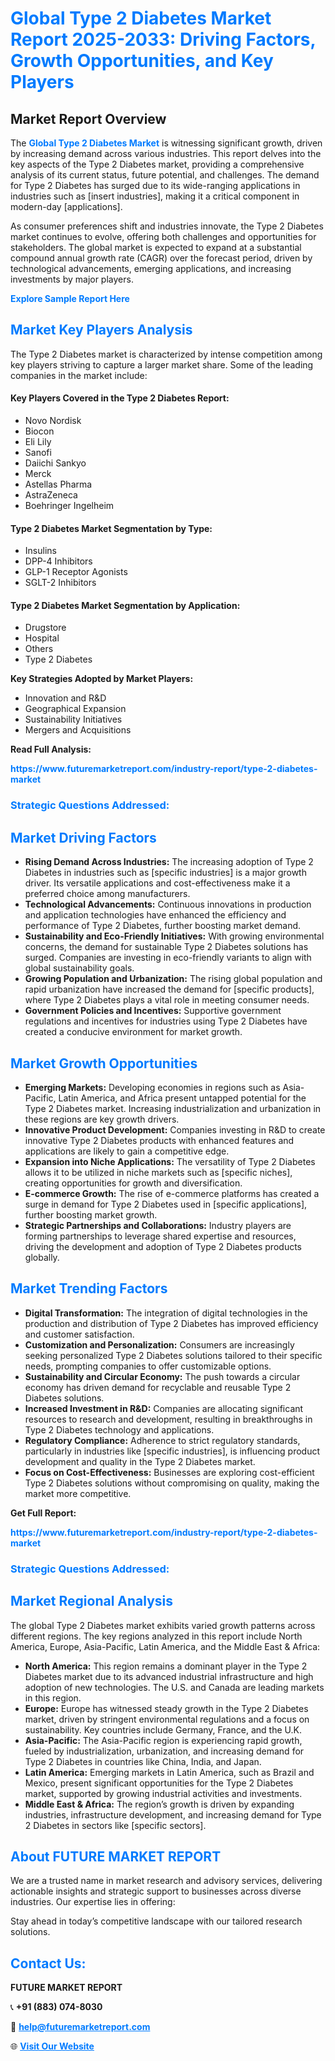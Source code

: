 <h1 style="color: #007BFF;">Global Type 2 Diabetes Market Report 2025-2033: Driving Factors, Growth Opportunities, and Key Players</h1>

<section id="overview">
<h2>Market Report Overview</h2>
<p>The <a href="https://www.futuremarketreport.com/industry-report/type-2-diabetes-market" style="color: #007BFF; text-decoration: none;"><strong>Global Type 2 Diabetes Market</strong></a> is witnessing significant growth, driven by increasing demand across various industries. This report delves into the key aspects of the Type 2 Diabetes market, providing a comprehensive analysis of its current status, future potential, and challenges. The demand for Type 2 Diabetes has surged due to its wide-ranging applications in industries such as [insert industries], making it a critical component in modern-day [applications].</p>
<p>As consumer preferences shift and industries innovate, the Type 2 Diabetes market continues to evolve, offering both challenges and opportunities for stakeholders. The global market is expected to expand at a substantial compound annual growth rate (CAGR) over the forecast period, driven by technological advancements, emerging applications, and increasing investments by major players.</p>
</section>

<section id="overview">
<p><a href="https://www.futuremarketreport.com/request-sample/reportId=125606" style="color: #007BFF; text-decoration: none;"><strong>Explore Sample Report Here</strong></a></p>
</section>

<section id="key-players">
<h2 style="color: #007BFF;">Market Key Players Analysis</h2>
<p>The Type 2 Diabetes market is characterized by intense competition among key players striving to capture a larger market share. Some of the leading companies in the market include:</p>
<h4>Key Players Covered in the Type 2 Diabetes Report:</h4>
<ul><li>Novo Nordisk</li><li>Biocon</li><li>Eli Lily</li><li>Sanofi</li><li>Daiichi Sankyo</li><li>Merck</li><li>Astellas Pharma</li><li>AstraZeneca</li><li>Boehringer Ingelheim</li></ul>
<h4>Type 2 Diabetes Market Segmentation by Type:</h4>
<ul><li>Insulins</li><li>DPP-4 Inhibitors</li><li>GLP-1 Receptor Agonists</li><li>SGLT-2 Inhibitors</li></ul>

<h4>Type 2 Diabetes Market Segmentation by Application:</h4>
<ul><li>Drugstore</li><li>Hospital</li><li>Others</li><li>Type 2 Diabetes</li></ul>
<p><strong>Key Strategies Adopted by Market Players:</strong></p>
<ul>
<li>Innovation and R&D</li>
<li>Geographical Expansion</li>
<li>Sustainability Initiatives</li>
<li>Mergers and Acquisitions</li>
</ul>
</section>

<section>
<p><strong>Read Full Analysis: </strong></p><a href="https://www.futuremarketreport.com/industry-report/type-2-diabetes-market" style="color: #007BFF; text-decoration: none;"><strong>https://www.futuremarketreport.com/industry-report/type-2-diabetes-market</strong></a>
<h3 style="color: #007BFF;">Strategic Questions Addressed:</h3>
</section>

<section id="driving-factors">
<h2 style="color: #007BFF;">Market Driving Factors</h2>
<ul>
<li><strong>Rising Demand Across Industries:</strong> The increasing adoption of Type 2 Diabetes in industries such as [specific industries] is a major growth driver. Its versatile applications and cost-effectiveness make it a preferred choice among manufacturers.</li>
<li><strong>Technological Advancements:</strong> Continuous innovations in production and application technologies have enhanced the efficiency and performance of Type 2 Diabetes, further boosting market demand.</li>
<li><strong>Sustainability and Eco-Friendly Initiatives:</strong> With growing environmental concerns, the demand for sustainable Type 2 Diabetes solutions has surged. Companies are investing in eco-friendly variants to align with global sustainability goals.</li>
<li><strong>Growing Population and Urbanization:</strong> The rising global population and rapid urbanization have increased the demand for [specific products], where Type 2 Diabetes plays a vital role in meeting consumer needs.</li>
<li><strong>Government Policies and Incentives:</strong> Supportive government regulations and incentives for industries using Type 2 Diabetes have created a conducive environment for market growth.</li>
</ul>
</section>

<section id="growth-opportunities">
<h2 style="color: #007BFF;">Market Growth Opportunities</h2>
<ul>
<li><strong>Emerging Markets:</strong> Developing economies in regions such as Asia-Pacific, Latin America, and Africa present untapped potential for the Type 2 Diabetes market. Increasing industrialization and urbanization in these regions are key growth drivers.</li>
<li><strong>Innovative Product Development:</strong> Companies investing in R&D to create innovative Type 2 Diabetes products with enhanced features and applications are likely to gain a competitive edge.</li>
<li><strong>Expansion into Niche Applications:</strong> The versatility of Type 2 Diabetes allows it to be utilized in niche markets such as [specific niches], creating opportunities for growth and diversification.</li>
<li><strong>E-commerce Growth:</strong> The rise of e-commerce platforms has created a surge in demand for Type 2 Diabetes used in [specific applications], further boosting market growth.</li>
<li><strong>Strategic Partnerships and Collaborations:</strong> Industry players are forming partnerships to leverage shared expertise and resources, driving the development and adoption of Type 2 Diabetes products globally.</li>
</ul>
</section>

<section id="trending-factors">
<h2 style="color: #007BFF;">Market Trending Factors</h2>
<ul>
<li><strong>Digital Transformation:</strong> The integration of digital technologies in the production and distribution of Type 2 Diabetes has improved efficiency and customer satisfaction.</li>
<li><strong>Customization and Personalization:</strong> Consumers are increasingly seeking personalized Type 2 Diabetes solutions tailored to their specific needs, prompting companies to offer customizable options.</li>
<li><strong>Sustainability and Circular Economy:</strong> The push towards a circular economy has driven demand for recyclable and reusable Type 2 Diabetes solutions.</li>
<li><strong>Increased Investment in R&D:</strong> Companies are allocating significant resources to research and development, resulting in breakthroughs in Type 2 Diabetes technology and applications.</li>
<li><strong>Regulatory Compliance:</strong> Adherence to strict regulatory standards, particularly in industries like [specific industries], is influencing product development and quality in the Type 2 Diabetes market.</li>
<li><strong>Focus on Cost-Effectiveness:</strong> Businesses are exploring cost-efficient Type 2 Diabetes solutions without compromising on quality, making the market more competitive.</li>
</ul>
</section>

<section>
<p><strong>Get Full Report: </strong></p><a href="https://www.futuremarketreport.com/industry-report/type-2-diabetes-market" style="color: #007BFF; text-decoration: none;"><strong>https://www.futuremarketreport.com/industry-report/type-2-diabetes-market</strong></a>
<h3 style="color: #007BFF;">Strategic Questions Addressed:</h3>
</section>


<section id="regional-analysis">
<h2 style="color: #007BFF;">Market Regional Analysis</h2>
<p>The global Type 2 Diabetes market exhibits varied growth patterns across different regions. The key regions analyzed in this report include North America, Europe, Asia-Pacific, Latin America, and the Middle East & Africa:</p>
<ul>
<li><strong>North America:</strong> This region remains a dominant player in the Type 2 Diabetes market due to its advanced industrial infrastructure and high adoption of new technologies. The U.S. and Canada are leading markets in this region.</li>
<li><strong>Europe:</strong> Europe has witnessed steady growth in the Type 2 Diabetes market, driven by stringent environmental regulations and a focus on sustainability. Key countries include Germany, France, and the U.K.</li>
<li><strong>Asia-Pacific:</strong> The Asia-Pacific region is experiencing rapid growth, fueled by industrialization, urbanization, and increasing demand for Type 2 Diabetes in countries like China, India, and Japan.</li>
<li><strong>Latin America:</strong> Emerging markets in Latin America, such as Brazil and Mexico, present significant opportunities for the Type 2 Diabetes market, supported by growing industrial activities and investments.</li>
<li><strong>Middle East & Africa:</strong> The region’s growth is driven by expanding industries, infrastructure development, and increasing demand for Type 2 Diabetes in sectors like [specific sectors].</li>
</ul>
</section>

<footer>
<h2 style="color: #007BFF;">About FUTURE MARKET REPORT</h2>
<p>We are a trusted name in market research and advisory services, delivering actionable insights and strategic support to businesses across diverse industries. Our expertise lies in offering:</p>

<p>Stay ahead in today’s competitive landscape with our tailored research solutions.</p>

<h2 style="color: #007BFF;">Contact Us:</h2>
<p><strong>FUTURE MARKET REPORT</strong></p>
<p>📞 <strong>+91 (883) 074-8030</strong></p>
<p>📧 <strong><a href="mailto:help@futuremarketreport.com" style="color: #007BFF;">help@futuremarketreport.com</a></strong></p>
<p>🌐 <strong><a href="https://www.futuremarketreport.com/" style="color: #007BFF;">Visit Our Website</a></strong></p>
</footer>